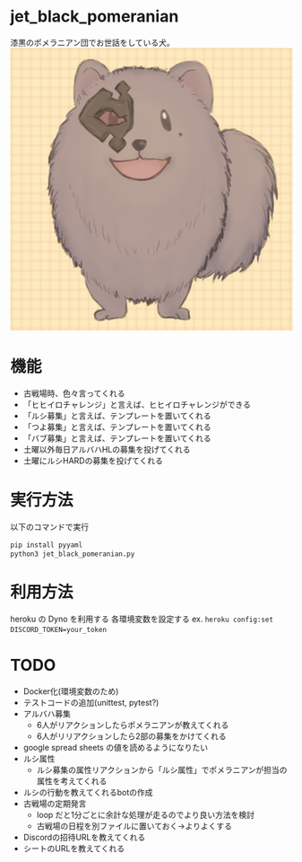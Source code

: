 # jet_black_pomeranian
漆黒のポメラニアン団でお世話をしている犬。
![](./doc/img/pome.png)

# 機能
- 古戦場時、色々言ってくれる
- 「ヒヒイロチャレンジ」と言えば、ヒヒイロチャレンジができる
- 「ルシ募集」と言えば、テンプレートを置いてくれる
- 「つよ募集」と言えば、テンプレートを置いてくれる
- 「バブ募集」と言えば、テンプレートを置いてくれる
- 土曜以外毎日アルバハHLの募集を投げてくれる
- 土曜にルシHARDの募集を投げてくれる

# 実行方法
以下のコマンドで実行
```
pip install pyyaml
python3 jet_black_pomeranian.py
```

# 利用方法
heroku の Dyno を利用する
各環境変数を設定する
ex. `heroku config:set DISCORD_TOKEN=your_token`

# TODO
- Docker化(環境変数のため)
- テストコードの追加(unittest, pytest?)
- アルバハ募集
    - 6人がリアクションしたらポメラニアンが教えてくれる
    - 6人がリリアクションしたら2部の募集をかけてくれる
- google spread sheets の値を読めるようになりたい
- ルシ属性
    - ルシ募集の属性リアクションから「ルシ属性」でポメラニアンが担当の属性を考えてくれる
- ルシの行動を教えてくれるbotの作成
- 古戦場の定期発言
    - loop だと1分ごとに余計な処理が走るのでより良い方法を検討
    - 古戦場の日程を別ファイルに置いておく->よりよくする
- Discordの招待URLを教えてくれる
- シートのURLを教えてくれる